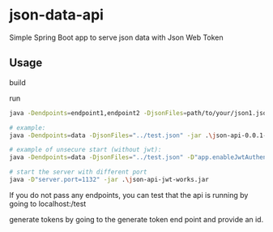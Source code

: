 # json-data-api
Simple Spring Boot app to serve json data with Json Web Token

## Usage
build

run 
```bash
java -Dendpoints=endpoint1,endpoint2 -DjsonFiles=path/to/your/json1.json,path/to/your/json2.json -jar path/to/your/jarfile.jar

# example:
java -Dendpoints=data -DjsonFiles="../test.json" -jar .\json-api-0.0.1-SNAPSHOT.jar

# example of unsecure start (without jwt):
java -Dendpoints=data -DjsonFiles="../test.json" -D"app.enableJwtAuthentication=false" -jar .\json-api-0.0.1-SNAPSHOT.jar

# start the server with different port
java -D"server.port=1132" -jar .\json-api-jwt-works.jar
```

If you do not pass any endpoints, you can test that the api is running by going to localhost:<port>/test


generate tokens by going to the generate token end point and provide an id.